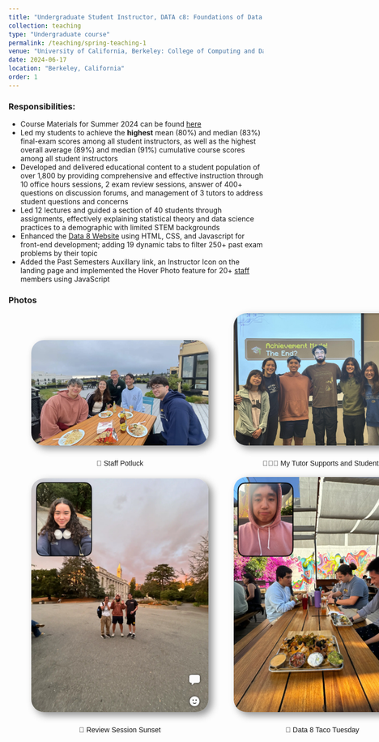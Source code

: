 ```yaml
---
title: "Undergraduate Student Instructor, DATA c8: Foundations of Data Science (Summer 2024)"
collection: teaching
type: "Undergraduate course"
permalink: /teaching/spring-teaching-1
venue: "University of California, Berkeley: College of Computing and Data Science"
date: 2024-06-17
location: "Berkeley, California"
order: 1
---
```



### Responsibilities:
* Course Materials for Summer 2024 can be found <a href = "https://linktr.ee/bingSU24" target = "_blank">here</a>
* Led my students to achieve the **highest** mean (80%) and median (83%) final-exam scores among all student instructors, as well as the highest overall average (89%) and median (91%) cumulative course scores among all student instructors
* Developed and delivered educational content to a student population of over 1,800 by providing comprehensive and effective instruction through 10 office hours sessions, 2 exam review sessions, answer of 400+ questions on discussion forums, and management of 3 tutors to address student questions and concerns
* Led 12 lectures and guided a section of 40 students through assignments, effectively explaining statistical theory and data science practices to a demographic with limited STEM backgrounds
* Enhanced the <a href = "https://www.data8.org/su24/" target = "_blank">Data 8 Website</a> using HTML, CSS, and Javascript for front-end development; adding 19 dynamic tabs to filter 250+ past exam problems by their topic
*  Added the Past Semesters Auxillary link, an Instructor Icon on the landing page and implemented the Hover Photo feature for 20+ <a href = "https://www.data8.org/su24/staff/" target = "_blank">staff</a> members using JavaScript

### Photos

<div style = "display: grid; grid-template-columns: 350px 350px; grid-column-gap: 50px; row-gap: 5px; margin-left: 45px; align-items: end;">
    <div>
        <img style = "width: 350px; border-radius: 25px; margin-bottom: 10px; box-shadow: 7px 6px 15px rgb(0,0,0,0.45);" src = "../images/Teaching/potluck.png">
        <div  style = "display: flex; justify-content: center; width = 100%; font-family: Arial; ">
            <p>🥘 Staff Potluck</p>
        </div>
    </div>
     <div>
        <img style = "width: 350px; border-radius: 25px; margin-bottom: 10px; box-shadow: 7px 6px 15px rgb(0,0,0,0.45);" src = "../images/Teaching/students.png">
        <div  style = "display: flex; justify-content: center; width = 100%; font-family: Arial;">
            <p>👨🏼‍🏫 My Tutor Supports and Students</p>
        </div>
    </div>
    <div>
        <img style = "width: 350px; border-radius: 25px; margin-bottom: 10px; box-shadow: 7px 6px 15px rgb(0,0,0,0.45);" src = "../images/Teaching/sunset.jpg">
        <div  style = "display: flex; justify-content: center; width = 100%; font-family: Arial; ">
            <p>🌇 Review Session Sunset</p>
        </div>
    </div>
    <div>
        <img style = "width: 350px; border-radius: 25px; margin-bottom: 10px; box-shadow: 7px 6px 15px rgb(0,0,0,0.45);" src = "../images/Teaching/taco.jpg">
        <div  style = "display: flex; justify-content: center; width = 100%; font-family: Arial;">
            <p>🌮 Data 8 Taco Tuesday</p>
        </div>
    </div>
</div>